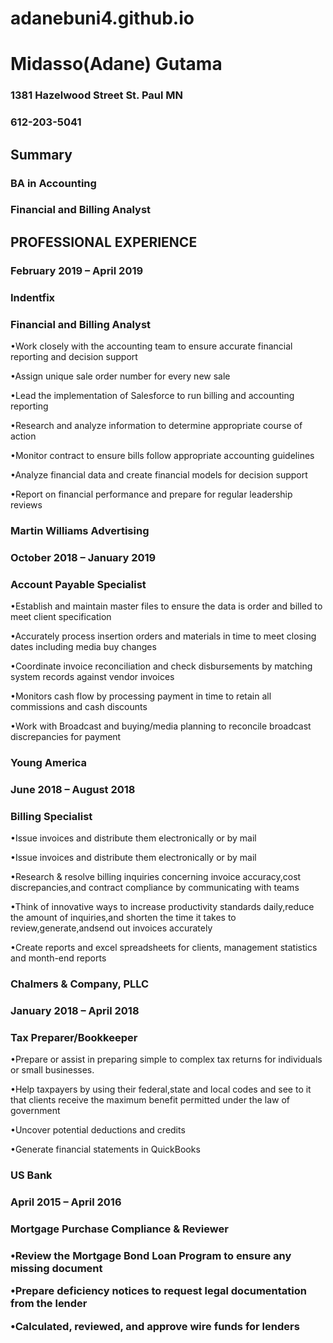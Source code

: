 # adanebuni4.github.io

<html>
<head>
    <title> Github Page </title>
</head>
<body>
         <h1> Midasso(Adane) Gutama </h1>
   <h3> 1381 Hazelwood Street St. Paul MN </h3>
   <h3> 612-203-5041 </h3>
   
   <h2> Summary </h2>
   <h3> BA in Accounting </h3>
   <h3> Financial and Billing Analyst</h3>
   
   <h2> PROFESSIONAL EXPERIENCE </h2>
   <h3>February 2019 – April 2019 </h3>
   <h3> Indentfix </h3>
   <h3> Financial and Billing Analyst</h3>
    <p> •Work closely with the accounting team to ensure accurate financial reporting and decision support </P>
    <p> •Assign unique sale order number for every new sale </P>   
    <p> •Lead the implementation of Salesforce to run billing and accounting reporting </P>
    <p> •Research and analyze information to determine appropriate course of action </P>
    <p> •Monitor contract to ensure bills follow appropriate accounting guidelines </P>
    <p> •Analyze financial data and create financial models for decision support  </P>
    <p> •Report on financial performance and prepare for regular leadership reviews </P>
     
   <h3> Martin Williams Advertising </h3>
   <h3> October 2018 – January 2019 </h3>
   <h3> Account Payable Specialist </h3>
     <p> •Establish and maintain master files to ensure the data is order and billed to meet client specification </p>
     <p> •Accurately process insertion orders and materials in time to meet closing dates including media buy changes </p>
     <p> •Coordinate invoice reconciliation and check disbursements by matching system records against vendor invoices </p> 
     <p> •Monitors cash flow by processing payment in time to retain all commissions and cash discounts </p>
     <p> •Work with Broadcast and buying/media planning to reconcile broadcast discrepancies for payment </p>
   <h3> Young America </h3>
   <h3> June 2018 – August 2018</h3>
   <h3> Billing Specialist</h3>
     <p> •Issue invoices and distribute them electronically or by mail </p>
     <p> •Issue invoices and distribute them electronically or by mail </p>
     <p> •Research & resolve billing inquiries concerning invoice accuracy,cost discrepancies,and contract compliance by communicating with teams </p>
     <p> •Think of innovative ways to increase productivity standards daily,reduce the amount of inquiries,and shorten the time it takes to review,generate,andsend out invoices accurately</p>
     <p> •Create reports and excel spreadsheets for clients, management statistics and month-end reports </p> 
  <h3> Chalmers & Company, PLLC </h3>
  <h3> January 2018 – April 2018  </h3>    
  <h3> Tax Preparer/Bookkeeper </h3>
    <p> •Prepare or assist in preparing simple to complex tax returns for individuals or small businesses.</p>
    <p> •Help taxpayers by using their federal,state and local codes and see to it that clients receive the maximum benefit  permitted under the law of government</p>
    <p> •Uncover potential deductions and credits </P>
    <P> •Generate financial statements in QuickBooks </P>
    
   <h3> US Bank <h3> 
   <h3> April 2015 – April 2016 <h3>        
   <h3> Mortgage Purchase Compliance & Reviewer <h3>
      <p>•Review the Mortgage Bond Loan Program to ensure any missing document </p>
      <P>•Prepare deficiency notices to request legal documentation from the lender</p>
      <p>•Calculated, reviewed, and approve wire funds for lenders </P>
    
<body>
<html>

